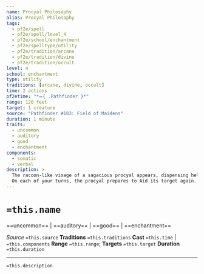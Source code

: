 ```yaml
---
name: Procyal Philosophy
alias: Procyal Philosophy
tags:
  - pf2e/spell
  - pf2e/spell/level_4
  - pf2e/school/enchantment
  - pf2e/spelltype/utility
  - pf2e/tradition/arcane
  - pf2e/tradition/divine
  - pf2e/tradition/occult
level: 4
school: enchantment
type: utility
traditions: [arcane, divine, occult]
time: 2 actions
pf2etime: "*⬺{ .Pathfinder }*"
range: 120 feet
target: 1 creature
source: "Pathfinder #183: Field of Maidens"
duration: 1 minute
traits:
  - uncommon
  - auditory
  - good
  - enchantment
components:
  - somatic
  - verbal
description: >
  The racoon-like visage of a sagacious procyal appears, dispensing helpful advice. The image appears floating next to the target. The image is just a floating magical manifestation and doesn't occupy any space. The procyal offers helpful suggestions, preparing to Aid the target as though the procyal had its own reaction. The procyal uses a bonus equal to your spell DC - 10 for its rolls to Aid.
  On each of your turns, the procyal prepares to Aid its target again. You can use a free action, which has the concentrate trait, to redirect the procyal image to a different creature, changing the target of the spell. Otherwise, the procyal keeps aiding the same creature for the duration of the spell.
---
```

# `=this.name`
==uncommon== | ==auditory== | ==good== | ==enchantment==

*Source* `=this.source`
**Traditions** `=this.traditions`
**Cast** `=this.time` | `=this.components`
**Range** `=this.range`; **Targets** `=this.target`
**Duration** `=this.duration`

***
`=this.description`